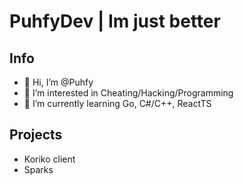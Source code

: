 # PuhfyDev | Im just better

## Info
- 👋 Hi, I’m @Puhfy
- 👀 I’m interested in Cheating/Hacking/Programming
- 📖 I’m currently learning Go, C#/C++, ReactTS

## Projects
- Koriko client
- Sparks
